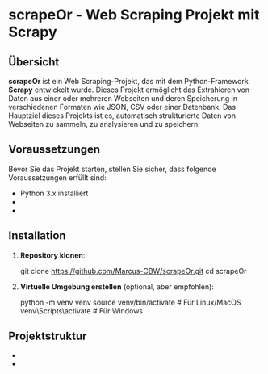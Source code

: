 
# scrapeOr - Web Scraping Projekt mit Scrapy

## Übersicht

**scrapeOr** ist ein Web Scraping-Projekt, das mit dem Python-Framework **Scrapy** entwickelt wurde. Dieses Projekt ermöglicht das Extrahieren von Daten aus einer oder mehreren Webseiten und deren Speicherung in verschiedenen Formaten wie JSON, CSV oder einer Datenbank. Das Hauptziel dieses Projekts ist es, automatisch strukturierte Daten von Webseiten zu sammeln, zu analysieren und zu speichern.

## Voraussetzungen

Bevor Sie das Projekt starten, stellen Sie sicher, dass folgende Voraussetzungen erfüllt sind:

- Python 3.x installiert
- 
- 

## Installation

1. **Repository klonen**:


   git clone https://github.com/Marcus-CBW/scrapeOr.git
   cd scrapeOr


2. **Virtuelle Umgebung erstellen** (optional, aber empfohlen):

 
   python -m venv venv
   source venv/bin/activate  # Für Linux/MacOS
   venv\Scripts\activate      # Für Windows

## Projektstruktur
- 
- 
<!-- 
scrapeOr/
│
├── .venv-scraping/          # Virtuelle Umgebung (nicht versioniert)
├── .vscode
├── src
├── .env
├── spiders/                 # Enthält alle Scrapy-Spiders
├── README.md                # Diese Dokumentation


## Erweiterung

Um das Projekt zu erweitern und neue Seiten zu scrapen, können Sie einfach einen neuen Spider erstellen. Dies geschieht wie folgt:

## Hilfe und Unterstützung

Weitere Informationen zu Scrapy finden Sie in der offiziellen [Scrapy-Dokumentation](https://docs.scrapy.org/en/latest/). -->

